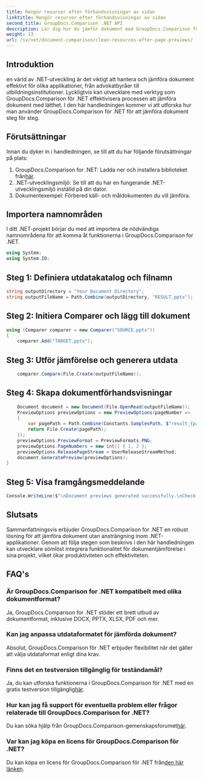 ```yaml
---
title: Rengör resurser efter förhandsvisningar av sidan
linktitle: Rengör resurser efter förhandsvisningar av sidan
second_title: GroupDocs.Comparison .NET API
description: Lär dig hur du jämför dokument med GroupDocs.Comparison för .NET steg för steg. Förbättra dina .NET-applikationer med effektiv dokumenthantering.
weight: 13
url: /sv/net/document-comparison/clean-resources-after-page-previews/
---
```

## Introduktion
en värld av .NET-utveckling är det viktigt att hantera och jämföra dokument effektivt för olika applikationer, från advokatbyråer till utbildningsinstitutioner. Lyckligtvis kan utvecklare med verktyg som GroupDocs.Comparison för .NET effektivisera processen att jämföra dokument med lätthet. I den här handledningen kommer vi att utforska hur man använder GroupDocs.Comparison för .NET för att jämföra dokument steg för steg.
## Förutsättningar
Innan du dyker in i handledningen, se till att du har följande förutsättningar på plats:
1.  GroupDocs.Comparison for .NET: Ladda ner och installera biblioteket från[här](https://releases.groupdocs.com/comparison/net/).
2. .NET-utvecklingsmiljö: Se till att du har en fungerande .NET-utvecklingsmiljö inställd på din dator.
3. Dokumentexempel: Förbered käll- och måldokumenten du vill jämföra.

## Importera namnområden
I ditt .NET-projekt börjar du med att importera de nödvändiga namnområdena för att komma åt funktionerna i GroupDocs.Comparison for .NET.

```csharp
using System;
using System.IO;
```

## Steg 1: Definiera utdatakatalog och filnamn
```csharp
string outputDirectory = "Your Document Directory";
string outputFileName = Path.Combine(outputDirectory, "RESULT.pptx");
```
## Steg 2: Initiera Comparer och lägg till dokument
```csharp
using (Comparer comparer = new Comparer("SOURCE.pptx"))
{
    comparer.Add("TARGET.pptx");
```
## Steg 3: Utför jämförelse och generera utdata
```csharp
    comparer.Compare(File.Create(outputFileName));
```
## Steg 4: Skapa dokumentförhandsvisningar
```csharp
    Document document = new Document(File.OpenRead(outputFileName));
    PreviewOptions previewOptions = new PreviewOptions(pageNumber =>
    {
        var pagePath = Path.Combine(Constants.SamplesPath, $"result_{pageNumber}.png");
        return File.Create(pagePath);
    });
    previewOptions.PreviewFormat = PreviewFormats.PNG;
    previewOptions.PageNumbers = new int[] { 1, 2 };
    previewOptions.ReleasePageStream = UserReleaseStreamMethod;
    document.GeneratePreview(previewOptions);
}
```
## Steg 5: Visa framgångsmeddelande
```csharp
Console.WriteLine($"\nDocument previews generated successfully.\nCheck output in {outputDirectory}.");
```

## Slutsats
Sammanfattningsvis erbjuder GroupDocs.Comparison for .NET en robust lösning för att jämföra dokument utan ansträngning inom .NET-applikationer. Genom att följa stegen som beskrivs i den här handledningen kan utvecklare sömlöst integrera funktionalitet för dokumentjämförelse i sina projekt, vilket ökar produktiviteten och effektiviteten.
## FAQ's
### Är GroupDocs.Comparison for .NET kompatibelt med olika dokumentformat?
Ja, GroupDocs.Comparison for .NET stöder ett brett utbud av dokumentformat, inklusive DOCX, PPTX, XLSX, PDF och mer.
### Kan jag anpassa utdataformatet för jämförda dokument?
Absolut, GroupDocs.Comparison för .NET erbjuder flexibilitet när det gäller att välja utdataformat enligt dina krav.
### Finns det en testversion tillgänglig för teständamål?
 Ja, du kan utforska funktionerna i GroupDocs.Comparison för .NET med en gratis testversion tillgänglig[här](https://releases.groupdocs.com/).
### Hur kan jag få support för eventuella problem eller frågor relaterade till GroupDocs.Comparison for .NET?
 Du kan söka hjälp från GroupDocs.Comparison-gemenskapsforumet[här](https://forum.groupdocs.com/c/comparison/12).
### Var kan jag köpa en licens för GroupDocs.Comparison för .NET?
Du kan köpa en licens för GroupDocs.Comparison för .NET från[den här länken](https://purchase.groupdocs.com/buy).